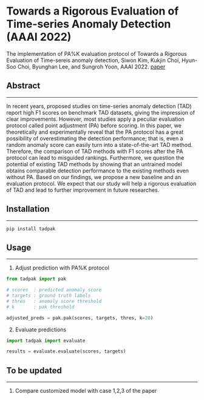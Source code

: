# Towards a Rigorous Evaluation of Time-series Anomaly Detection (AAAI 2022)
The implementation of PA%K evaluation protocol of Towards a Rigorous Evaluation of Time-sereis anomaly detection, Siwon Kim, Kukjin Choi, Hyun-Soo Choi, Byunghan Lee, and Sungroh Yoon, AAAI 2022. [paper](https://arxiv.org/abs/2109.05257)

## Abstract
---
In recent years, proposed studies on time-series anomaly detection (TAD) report high F1 scores on benchmark TAD datasets, giving the impression of clear improvements. However, most studies apply a peculiar evaluation protocol called point adjustment (PA) before scoring. In this paper, we theoretically and experimentally reveal that the PA protocol has a great possibility of overestimating the detection performance; that is, even a random anomaly score can easily turn into a state-of-the-art TAD method. Therefore, the comparison of TAD methods with F1 scores after the PA protocol can lead to misguided rankings. Furthermore, we question the potential of existing TAD methods by showing that an untrained model obtains comparable detection performance to the existing methods even without PA. Based on our findings, we propose a new baseline and an evaluation protocol. We expect that our study will help a rigorous evaluation of TAD and lead to further improvement in future researches.

## Installation
---
```python
pip install tadpak
```

## Usage
---
1. Adjust prediction with PA%K protocol
```python
from tadpak import pak

# scores  : predicted anomaly score
# targets : ground truth labels
# thres   : anomaly score threshold
# k       : pak threshold

adjusted_preds = pak.pak(scores, targets, thres, k=20)
```

2. Evaluate predictions
```python
import tadpak import evaluate

results = evaluate.evaluate(scores, targets)
```

## To be updated
---
1. Compare customized model with case 1,2,3 of the paper
